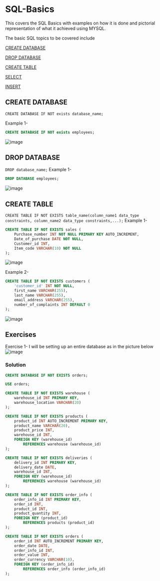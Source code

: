 # SQL-Basics
This covers the SQL Basics with examples on how it is done and pictorial representation of what it achieved using MYSQL.


The basic SQL topics to be covered include

[CREATE DATABASE](#create-database)

[DROP DATABASE](#drop-database)

[CREATE TABLE](#create-table)

[SELECT](#select)

[INSERT](#insert)
  

  ## CREATE DATABASE
`CREATE DATABASE IF NOT exists database_name;`


  Example 1- 
  ```sql
CREATE DATABASE IF NOT exists employees;
```
  ![image](https://github.com/user-attachments/assets/d20f3fac-7879-4d38-8ef4-85c85ad55e93)

## DROP DATABASE 
`DROP database_name;`
Example 1- 
```sql
DROP DATABASE employees;
```
![image](https://github.com/user-attachments/assets/90f63598-e76e-4a04-aa12-683c0c730c0a)

## CREATE TABLE
`CREATE TABLE IF NOT EXISTS table_name(column_name1 data_type constraints, column_name2 data_type constraints,...);`
Example 1- 
```sql
CREATE TABLE IF NOT EXISTS sales (
    Purchase_number INT NOT NULL PRIMARY KEY AUTO_INCREMENT,
    Date_of_purchase DATE NOT NULL,
    Customer_id INT,
    Item_code VARCHAR(10) NOT NULL
); 
```
![image](https://github.com/user-attachments/assets/239ca4fc-c96c-4ba6-9b2a-194cff6d471f)


Example 2- 
```sql
CREATE TABLE IF NOT EXISTS customers (
    'customer_id' INT NOT NULL,
    first_name VARCHAR(255),
    last_name VARCHAR(255),
    email_address VARCHAR(255),
    number_of_complaints INT DEFAULT 0
); 
```
![image](https://github.com/user-attachments/assets/74339827-9e28-42f7-8d56-b1d1070471d0)



## Exercises
Exercise 1- I will be setting up an entire database as in the picture below
![image](https://github.com/user-attachments/assets/7701eed5-84a8-4c83-9db6-24a3191f471a)

### Solution
```sql
CREATE DATABASE IF NOT EXISTS orders;

USE orders;

CREATE TABLE IF NOT EXISTS warehouse (
    warehouse_id INT PRIMARY KEY,
    warehouse_location VARCHAR(20)
);

CREATE TABLE IF NOT EXISTS products (
    product_id INT AUTO_INCREMENT PRIMARY KEY,
    product_name VARCHAR(20),
    product_price INT,
    warehouse_id INT,
    FOREIGN KEY (warehouse_id)
        REFERENCES warehouse (warehouse_id)
);

CREATE TABLE IF NOT EXISTS deliveries (
    delivery_id INT PRIMARY KEY,
    delivery_date DATE,
    warehouse_id INT,
    FOREIGN KEY (warehouse_id)
        REFERENCES warehouse (warehouse_id)
);

CREATE TABLE IF NOT EXISTS order_info (
    order_info_id INT PRIMARY KEY,
    order_id INT,
    product_id INT,
    product_quantity INT,
    FOREIGN KEY (product_id)
        REFERENCES products (product_id)
);

CREATE TABLE IF NOT EXISTS orders (
    order_id INT AUTO_INCREMENT PRIMARY KEY,
    order_date DATE,
    order_info_id INT,
    order_value INT,
    order_currency VARCHAR(10),
    FOREIGN KEY (order_info_id)
        REFERENCES order_info (order_info_id)
);
```

